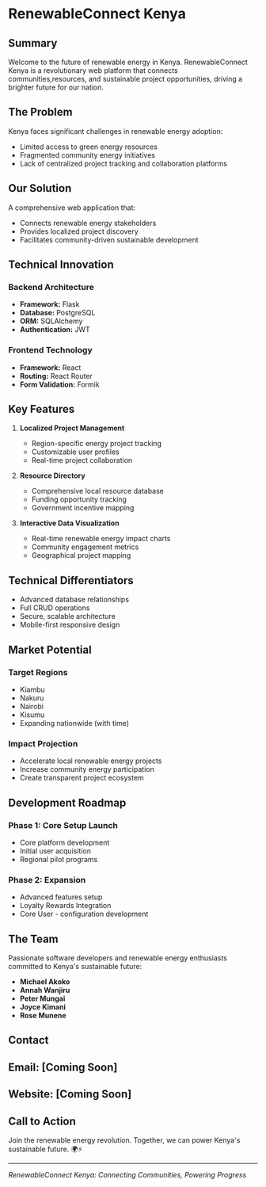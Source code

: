# RenewableConnect Kenya

## Summary

Welcome to the future of renewable energy in Kenya. RenewableConnect Kenya is a revolutionary web platform that connects communities,resources, and sustainable project opportunities, driving a brighter future for
our nation.

## The Problem

Kenya faces significant challenges in renewable energy adoption:
- Limited access to green energy resources
- Fragmented community energy initiatives
- Lack of centralized project tracking and collaboration platforms

## Our Solution

A comprehensive web application that:
- Connects renewable energy stakeholders
- Provides localized project discovery
- Facilitates community-driven sustainable development

## Technical Innovation

### Backend Architecture
- **Framework:** Flask
- **Database:** PostgreSQL
- **ORM:** SQLAlchemy
- **Authentication:** JWT

### Frontend Technology
- **Framework:** React
- **Routing:** React Router
- **Form Validation:** Formik

## Key Features

1. **Localized Project Management**
   - Region-specific energy project tracking
   - Customizable user profiles
   - Real-time project collaboration

2. **Resource Directory**
   - Comprehensive local resource database
   - Funding opportunity tracking
   - Government incentive mapping

3. **Interactive Data Visualization**
   - Real-time renewable energy impact charts
   - Community engagement metrics
   - Geographical project mapping

## Technical Differentiators

- Advanced database relationships
- Full CRUD operations
- Secure, scalable architecture
- Mobile-first responsive design

## Market Potential

### Target Regions
- Kiambu
- Nakuru
- Nairobi
- Kisumu
- Expanding nationwide (with time)

### Impact Projection
- Accelerate local renewable energy projects
- Increase community energy participation
- Create transparent project ecosystem

## Development Roadmap

### Phase 1: Core Setup Launch
- Core platform development
- Initial user acquisition
- Regional pilot programs

### Phase 2: Expansion
- Advanced features setup
- Loyalty Rewards Integration
- Core User - configuration development


## The Team

Passionate software developers and renewable energy enthusiasts committed to Kenya's sustainable future:

- **Michael Akoko**
- **Annah Wanjiru**
- **Peter Mungai**
- **Joyce Kimani**
- **Rose Munene**

## Contact

**Email:** [Coming Soon]
---
**Website:** [Coming Soon]
---

## Call to Action

Join the renewable energy revolution. Together, we can power Kenya's sustainable future. 🌍⚡

---

*RenewableConnect Kenya: Connecting Communities, Powering Progress*